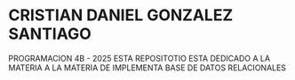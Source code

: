 # CRISTIAN DANIEL GONZALEZ SANTIAGO
PROGRAMACION 4B - 2025
ESTA REPOSITOTIO ESTA DEDICADO A LA MATERIA A LA MATERIA DE IMPLEMENTA BASE DE DATOS RELACIONALES
